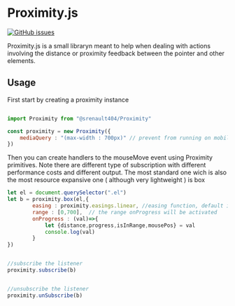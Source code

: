 # Proximity.js

[![GitHub issues](https://img.shields.io/github/issues/Simon-Renault/Proximity)](https://github.com/Simon-Renault/Proximity/issues)


Proximity.js is a small libraryn meant to help when dealing with actions involving the distance or proximity feedback between the pointer and other elements.


## Usage

First start by creating a proximity instance

```js

import Proximity from "@srenault404/Proximity"

const proximity = new Proximity({
    mediaQuery : "(max-width : 700px)" // prevent from running on mobile devices, can be any mediaQuery
})


```

Then you can create handlers to the mouseMove event using Proximity primitives. Note there are different type of subscription with different performance costs and different output. The most standard one wich is also the most resource expansive one ( although very lightweight ) is box

```js
let el = document.querySelector(".el")
let b = proximity.box(el,{
        easing : proximity.easings.linear, //easing function, default is linear
        range : [0,700],  // the range onProgress will be activated
        onProgress : (val)=>{
            let {distance,progress,isInRange,mousePos} = val
            console.log(val)
        }
})


//subscribe the listener
proximity.subscribe(b)


//unsubscribe the listener
proximity.unSubscribe(b)

```